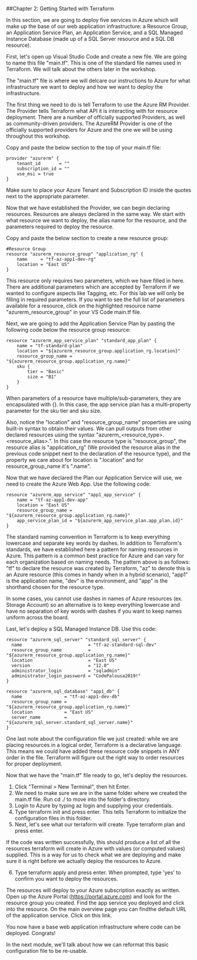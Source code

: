 ##Chapter 2: Getting Started with Terraform

In this section, we are going to deploy five services in Azure which will make up the base of our web application infrastructure: a Resource Group, an Application Service Plan, an Application Service, and a SQL Managed Instance Database (made up of a SQL Server resource and a SQL DB resource).

First, let's open up Visual Studio Code and create a new file. We are going to name this file "main.tf". This is one of the standard file names used in Terraform. We will talk about the others later in the workshop.

The "main.tf" file is where we will delcare our instructions to Azure for what infrastructure we want to deploy and how we want to deploy the infrastructure.

The first thing we need to do is tell Terraform to use the Azure RM Provider. The Provider tells Terraform what API it is interacting with for resource deployment. There are a number of officially supported Providers, as well as community-driven providers. The AzureRM Provider is one of the officially supported providers for Azure and the one we will be using throughout this workshop.

Copy and paste the below section to the top of your main.tf file:

```
provider "azurerm" {
    tenant_id       = ""
    subscription_id = ""
    use_msi = true
}
```

Make sure to place your Azure Tenant and Subscription ID inside the quotes next to the appropriate parameter.

Now that we have established the Provider, we can begin declaring resources. Resources are always declared in the same way. We start with what resource we want to deploy, the alias name for the resource, and the parameters required to deploy the resource.

Copy and paste the below section to create a new resource group:

```
#Resource Group
resource "azurerm_resource_group" "application_rg" {
    name     = "tf-az-app1-dev-rg"
    location = "East US"
}
```

This resource only requires two parameters, which we have filled in here. There are additional parameters which are accepted by Terraform if we wanted to configure aspects like Tagging, etc. For this lab we will only be filling in required parameters. If you want to see the full list of parameters available for a resource, click on the highlighted resource name "azurerm_resource_group" in your VS Code main.tf file.

Next, we are going to add the Application Service Plan by pasting the following code below the resource group resource:

```
resource "azurerm_app_service_plan" "standard_app_plan" {
    name = "tf-standard-plan"
    location = "${azurerm_resource_group.application_rg.location}"
    resource_group_name = "${azurerm_resource_group.application_rg.name}"
    sku {
        tier = "Basic"
        size = "B1"
    }
}
```
When parameters of a resource have multiple/sub-parameters, they are encapsulated with {}. In this case, the app service plan has a multi-property parameter for the sku tier and sku size.

Also, notice the "location" and "resource_group_name" properties are using built-in syntax to obtain their values. We can pull outputs from other declared resources using the syntax "azurerm_<resource_type>.<resource_alias>.". In this case the resource type is "resource_group", the resource alias is "application_rg" (We provided the resource alias in the previous code snippet next to the declaration of the resource type), and the property we care about for location is ".location" and for resource_group_name it's ".name".

Now that we have declared the Plan our Application Service will use, we need to create the Azure Web App. Use the following code:

```
resource "azurerm_app_service" "app1_app_service" {
    name = "tf-az-app1-dev-app"
    location = "East US"
    resource_group_name = "${azurerm_resource_group.application_rg.name}"
    app_service_plan_id = "${azurerm_app_service_plan.app_plan.id}"
}
```

The standard naming convention in Terraform is to keep everything lowercase and separate key words by dashes. In addition to Terraform's standards, we have established here a pattern for naming resources in Azure. This pattern is a common best practice for Azure and can vary for each organization based on naming needs. The pattern above is as follows: "tf" to declare the resource was created by Terraform, "az" to denote this is an Azure resource (this comes in handy when in a hybrid scenario), "app1" is the application name, "dev" is the environment, and "app" is the shorthand chosen for the resource type. 

In some cases, you cannot use dashes in names of Azure resources (ex. Storage Account) so an alternative is to keep everything lowercase and have no separation of key words with dashes if you want to keep names uniform across the board.

Last, let's deploy a SQL Managed Instance DB. Use this code:

```
resource "azurerm_sql_server" "standard_sql_server" {
  name                         = "tf-az-standard-sql-dev"
  resource_group_name          = "${azurerm_resource_group.application_rg.name}"
  location                     = "East US"
  version                      = "12.0"
  administrator_login          = "sqladmin"
  administrator_login_password = "CodePalousa2019!"
}

resource "azurerm_sql_database" "app1_db" {
  name                = "tf-az-app1-dev-db"
  resource_group_name = "${azurerm_resource_group.application_rg.name}"
  location            = "East US"
  server_name         = "${azurerm_sql_server.standard_sql_server.name}"
}
```

One last note about the configuration file we just created: while we are placing resources in a logical order, Terraform is a declarative language. This means we could have added these resource code snippets in ANY order in the file. Terraform will figure out the right way to order resources for proper deployment.

Now that we have the "main.tf" file ready to go, let's deploy the resources.

1. Click "Terminal > New Terminal", then hit Enter.
2. We need to make sure we are in the same folder where we created the main.tf file. Run cd ./<folder path> to move into the folder's directory.
3. Login to Azure by typing az login and supplying your credentials.
4. Type terraform init and press enter. This tells Terraform to initialize the configuration files in this folder.
5. Next, let's see what our terraform will create. Type terraform plan and press enter.

If the code was written successfully, this should produce a list of all the resources terraform will create in Azure with values (or computed values) supplied. This is a way for us to check what we are deploying and make sure it is right before we actually deploy the resources to Azure.

6. Type terraform apply and press enter. When prompted, type 'yes' to confirm you want to deploy the resources.

The resources will deploy to your Azure subscription exactly as written. Open up the Azure Portal (https://portal.azure.com) and look for the resource group you created. Find the app service you deployed and click into the resource. On the main overview page you can findthe default URL of the application service. Click on this link. 

You now have a base web application infrastructure where code can be deployed. Congrats! 

In the next module, we'll talk about how we can reformat this basic configuration file to be re-usable.